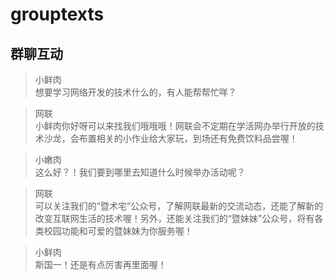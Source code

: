 grouptexts
==========

群聊互动
-------

>小鲜肉  
> 想要学习网络开发的技术什么的，有人能帮帮忙咩？

> 网联  
> 小鲜肉你好呀可以来找我们哦哦哦！网联会不定期在学活网办举行开放的技术沙龙，会布置相关的小作业给大家玩，到场还有免费饮料品尝喔！

> 小嫩肉  
> 这么好？！我们要到哪里去知道什么时候举办活动呢？

> 网联  
> 可以关注我们的“暨术宅”公众号，了解网联最新的交流动态，还能了解新的改变互联网生活的技术喔！另外，还能关注我们的“暨妹妹”公众号，将有各类校园功能和可爱的暨妹妹为你服务喔！

> 小鲜肉  
> 斯国一！还是有点厉害再里面喔！
